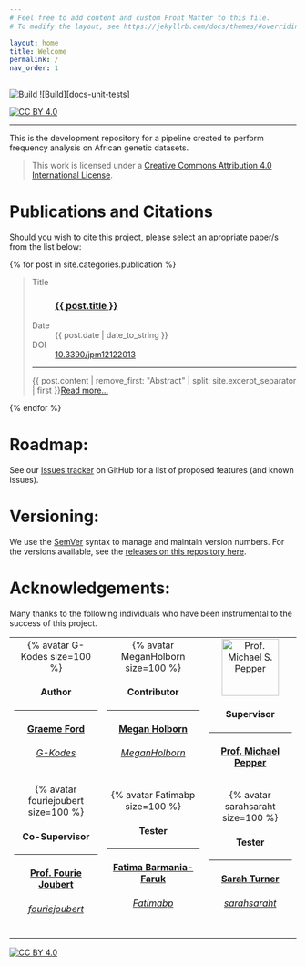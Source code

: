 ```yaml
---
# Feel free to add content and custom Front Matter to this file.
# To modify the layout, see https://jekyllrb.com/docs/themes/#overriding-theme-defaults

layout: home
title: Welcome
permalink: /
nav_order: 1
---
```


<!-- START - Links, Badges and Markdown Variables -->

[cc-by]: http://creativecommons.org/licenses/by/4.0/
[cc-by-image]: https://i.creativecommons.org/l/by/4.0/88x31.png
[cc-by-shield]: https://img.shields.io/badge/License-CC%20BY%204.0-lightgrey.svg?style=for-the-badge
[snakemake-unit-tests]: https://github.com/Tuks-ICMM/Pharmacogenetic-Analysis-Pipeline/actions/workflows/snakemake-tests.yml/badge.svg

<!-- END - Links, Badges and Markdown Variables -->

![Build][snakemake-unit-tests]
![Build][docs-unit-tests]

[![CC BY 4.0][cc-by-shield]][cc-by]

<hr/>

This is the development repository for a pipeline created to perform frequency analysis on African genetic datasets.

> This work is licensed under a [Creative Commons Attribution 4.0 International License][cc-by].

# Publications and Citations

Should you wish to cite this project, please select an apropriate paper/s from the list below:

{% for post in site.categories.publication %}

> <dl>
>  <dt>Title</dt>
>  <dd><h3><a href="{{ post.url }}">{{ post.title }}</a></h3></dd>
>  <dt>Date</dt>
>  <dd>{{ post.date | date_to_string }}</dd>
>  <dt>DOI</dt>
>  <dd><a href="https://doi.org/10.3390/jpm12122013" target="_blank">10.3390/jpm12122013</a></dd>
> </dl>
> <hr/>
> <p>{{ post.content | remove_first: "Abstract" | split: site.excerpt_separator | first }}<a class="read-more" href="{{ post.url }}">Read more...</a></p>

{% endfor %}

# Roadmap:

See our [Issues tracker](https://github.com/Tuks-ICMM/Pharmacogenetic-Analysis-Pipeline/issues) on GitHub for a list of proposed features (and
known issues).

# Versioning:

We use the [SemVer](http://semver.org/) syntax to manage and maintain version numbers. For the
versions available, see the [releases on this repository
here](https://github.com/SgtPorkChops/SASDGHUB/releases).

# Acknowledgements:

Many thanks to the following individuals who have been instrumental to the success of this project.

<table>
  <tr>
    <td style="text-align:center;">
      <div>
        {% avatar G-Kodes size=100 %}
      </div>
      <h4>Author</h4>
      <hr />
      <h4>
        <strong>
          <a href="https://www.linkedin.com/in/graeme-ford/" target="_blank">
            Graeme Ford
          </a>
        </strong>
      </h4>
      <h6>
        <italic>
          <a href="https://github.com/G-kodes" target="_blank">
            G-Kodes
          </a>
        </italic>
      </h6>
    </td>
    <td style="text-align:center;">
      <div>
        {% avatar MeganHolborn size=100 %}
      </div>
      <h4>Contributor</h4>
      <hr />
      <h4>
        <strong>
          <a href="https://www.linkedin.com/in/megan-ryder-b312b0159/" target="_blank">
            Megan Holborn
          </a>
        </strong>
      </h4>
      <h6>
        <italic>
          <a href="https://github.com/orgs/Tuks-ICMM/people/MeganHolborn" target="_blank">
            MeganHolborn
          </a>
        </italic>
      </h6>
    </td>
    <td style="text-align:center;">
      <div>
        <img src="https://www.up.ac.za/media/shared/489/ZP_Images/michael-pepper-message.zp39643.jpg"
          width="100" alt="Prof. Michael S. Pepper" />
      </div>
      <h4>Supervisor</h4>
      <hr />
      <h4>
        <strong>
          <a href="https://www.up.ac.za/institute-for-cellular-and-molecular-medicine/article/2019297/professor-michael-s-pepper"
            target="_blank">Prof. Michael Pepper
          </a>
        </strong>
      </h4>
    </td>
  </tr>
  <tr>
    <td style="text-align:center;">
      <div>
          {% avatar fouriejoubert size=100 %}
      </div>
      <h4>Co-Supervisor</h4>
      <hr />
      <h4>
        <strong>
          <a href="https://www.up.ac.za/the-genomics-research-institute/article/1929131/professor-fourie-joubert"
            target="_blank">
            Prof. Fourie Joubert
          </a>
        </strong>
      </h4>
      <h6>
        <italic>
          <a href="https://github.com/orgs/Tuks-ICMM/people/fouriejoubert" target="_blank">
            fouriejoubert
          </a>
        </italic>
      </h6>
    </td>
    <td style="text-align:center;">
      <div>
        {% avatar Fatimabp size=100 %}
      </div>
      <h4>Tester</h4>
      <hr />
      <h4>
        <strong>
          <a href="https://www.linkedin.com/in/fatima-barmania-a1201238/" target="_blank">
            Fatima Barmania-Faruk
          </a>
        </strong>
      </h4>
      <h6>
        <italic>
          <a href="https://github.com/orgs/Tuks-ICMM/people/Fatimabp" target="_blank">
            Fatimabp
          </a>
        </italic>
      </h6>
    </td>
    <td style="text-align:center;">
      <div>
        {% avatar sarahsaraht size=100 %}
      </div>
      <h4>Tester</h4>
      <hr />
      <h4>
        <strong>
          <a href="https://upload.wikimedia.org/wikipedia/commons/c/cd/Portrait_Placeholder_Square.png" target="_blank">
            Sarah Turner
          </a>
        </strong>
      </h4>
      <h6>
        <italic>
          <a href="https://github.com/orgs/Tuks-ICMM/people/sarahsaraht" target="_blank">
            sarahsaraht
          </a>
        </italic>
      </h6>
    </td>
  </tr>
</table>

[![CC BY 4.0][cc-by-image]][cc-by]
